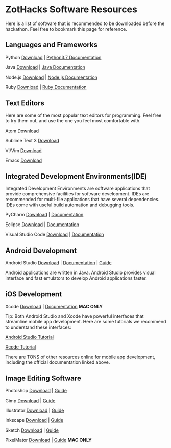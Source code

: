 # ZotHacks Software Resources
Here is a list of software that is recommended to be downloaded before the hackathon.
Feel free to bookmark this page for reference.

## Languages and Frameworks

Python [Download](https://www.python.org/downloads/) | [Python3.7 Documentation](https://docs.python.org/3/)

Java [Download](https://www.java.com/en/download/) | [Java Documentation](https://docs.oracle.com/en/java/)

Node.js [Download](https://nodejs.org/en/) | [Node.js Documentation](https://nodejs.org/en/docs/)

Ruby [Download](https://www.ruby-lang.org/en/downloads/) | [Ruby Documentation](https://www.ruby-lang.org/en/documentation/)

## Text Editors

Here are some of the most popular text editors for programming. Feel free to try them out, and use the one you feel most comfortable with.

Atom [Download](https://atom.io/)

Sublime Text 3 [Download](http://www.sublimetext.com/3)

Vi/Vim [Download](https://www.vim.org/)

Emacs [Download](https://www.gnu.org/software/emacs/)

## Integrated Development Environments(IDE)

Integrated Development Environments are software applications that provide comprehensive facilities for software development. IDEs are recommended for multi-file applications that have several dependencies. IDEs come with useful build automation and debugging tools.

PyCharm [Download](https://www.jetbrains.com/pycharm/) | [Documentation](https://www.jetbrains.com/pycharm/documentation/)

Eclipse [Download](https://www.eclipse.org/) | [Documentation](https://www.eclipse.org/documentation/)

Visual Studio Code [Download](https://code.visualstudio.com/) | [Documentation](https://code.visualstudio.com/docs)

## Android Development

Android Studio [Download](https://developer.android.com/studio/) | [Documentation](https://developer.android.com/docs/) | [Guide](https://developer.android.com/studio/intro/)

Android applications are written in Java. Android Studio provides visual interface and fast emulators to develop Android applications faster. 

## iOS Development

Xcode [Download](https://developer.apple.com/xcode/) | [Documentation](https://developer.apple.com/documentation/) **MAC ONLY** 

Tip: Both Android Studio and Xcode have powerful interfaces that streamline mobile app development. Here are some tutorials we recommend to understand these interfaces:

[Android Studio Tutorial](https://www.youtube.com/watch?v=dFlPARW5IX8)

[Xcode Tutorial](https://www.youtube.com/watch?v=5b91dFhZz0g)

There are TONS of other resources online for mobile app development, including the official documentation linked above. 

## Image Editing Software

Photoshop [Download](http://www.adobe.com/products/photoshop.html) | [Guide](https://helpx.adobe.com/photoshop/user-guide.html)

Gimp [Download](http://www.gimp.org/) | [Guide](https://docs.gimp.org/2.10/en/)

Illustrator [Download](http://www.adobe.com/products/illustrator.html) | [Guide](https://helpx.adobe.com/illustrator/user-guide.html)

Inkscape [Download](https://inkscape.org/en/) | [Guide](https://inkscape.org/learn/tutorials/)

Sketch [Download](http://bohemiancoding.com/sketch/) | [Guide](https://www.sketchapp.com/docs/)

PixelMator [Download](https://www.pixelmator.com/) | [Guide](https://www.pixelmator.com/tutorials/) **MAC ONLY**